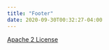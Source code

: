 ```yaml
---
title: "Footer"
date: 2020-09-30T00:32:27-04:00
---
```


[Apache 2 License](https://www.apache.org/licenses/LICENSE-2.0.txt)
